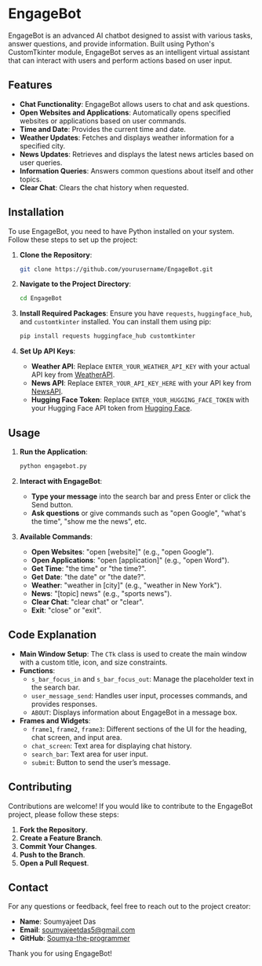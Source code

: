 # EngageBot

EngageBot is an advanced AI chatbot designed to assist with various tasks, answer questions, and provide information. Built using Python's CustomTkinter module, EngageBot serves as an intelligent virtual assistant that can interact with users and perform actions based on user input.

## Features

- **Chat Functionality**: EngageBot allows users to chat and ask questions.
- **Open Websites and Applications**: Automatically opens specified websites or applications based on user commands.
- **Time and Date**: Provides the current time and date.
- **Weather Updates**: Fetches and displays weather information for a specified city.
- **News Updates**: Retrieves and displays the latest news articles based on user queries.
- **Information Queries**: Answers common questions about itself and other topics.
- **Clear Chat**: Clears the chat history when requested.

## Installation

To use EngageBot, you need to have Python installed on your system. Follow these steps to set up the project:

1. **Clone the Repository**:
   ```bash
   git clone https://github.com/yourusername/EngageBot.git
   ```

2. **Navigate to the Project Directory**:
   ```bash
   cd EngageBot
   ```

3. **Install Required Packages**:
   Ensure you have `requests`, `huggingface_hub`, and `customtkinter` installed. You can install them using pip:
   ```bash
   pip install requests huggingface_hub customtkinter
   ```

4. **Set Up API Keys**:
   - **Weather API**: Replace `ENTER_YOUR_WEATHER_API_KEY` with your actual API key from [WeatherAPI](https://rapidapi.com).
   - **News API**: Replace `ENTER_YOUR_API_KEY_HERE` with your API key from [NewsAPI](https://newsapi.org).
   - **Hugging Face Token**: Replace `ENTER_YOUR_HUGGING_FACE_TOKEN` with your Hugging Face API token from [Hugging Face](https://huggingface.co).

## Usage

1. **Run the Application**:
   ```bash
   python engagebot.py
   ```

2. **Interact with EngageBot**:
   - **Type your message** into the search bar and press Enter or click the Send button.
   - **Ask questions** or give commands such as "open Google", "what's the time", "show me the news", etc.

3. **Available Commands**:
   - **Open Websites**: "open [website]" (e.g., "open Google").
   - **Open Applications**: "open [application]" (e.g., "open Word").
   - **Get Time**: "the time" or "the time?".
   - **Get Date**: "the date" or "the date?".
   - **Weather**: "weather in [city]" (e.g., "weather in New York").
   - **News**: "[topic] news" (e.g., "sports news").
   - **Clear Chat**: "clear chat" or "clear".
   - **Exit**: "close" or "exit".

## Code Explanation

- **Main Window Setup**: The `CTk` class is used to create the main window with a custom title, icon, and size constraints.
- **Functions**:
  - `s_bar_focus_in` and `s_bar_focus_out`: Manage the placeholder text in the search bar.
  - `user_message_send`: Handles user input, processes commands, and provides responses.
  - `ABOUT`: Displays information about EngageBot in a message box.
- **Frames and Widgets**:
  - `frame1`, `frame2`, `frame3`: Different sections of the UI for the heading, chat screen, and input area.
  - `chat_screen`: Text area for displaying chat history.
  - `search_bar`: Text area for user input.
  - `submit`: Button to send the user’s message.

## Contributing

Contributions are welcome! If you would like to contribute to the EngageBot project, please follow these steps:

1. **Fork the Repository**.
2. **Create a Feature Branch**.
3. **Commit Your Changes**.
4. **Push to the Branch**.
5. **Open a Pull Request**.

## Contact

For any questions or feedback, feel free to reach out to the project creator:

- **Name**: Soumyajeet Das
- **Email**: [soumyajeetdas5@gmail.com](mailto:soumyajeetdas5@gmail.com)
- **GitHub**: [Soumya-the-programmer](https://github.com/Soumya-the-programmer)

Thank you for using EngageBot!

      


